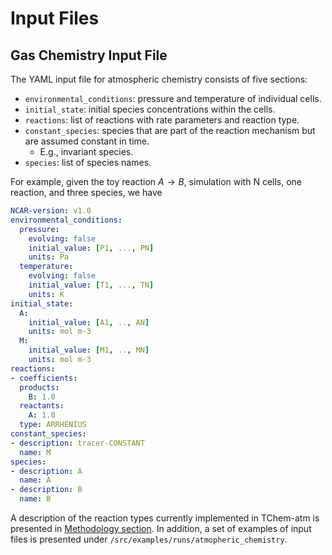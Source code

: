 # **Input Files**

## **Gas Chemistry Input File**

The YAML input file for atmospheric chemistry consists of five sections:

* `environmental_conditions`: pressure and temperature of individual cells.
* `initial_state`: initial species concentrations within the cells.
* `reactions`: list of reactions with rate parameters and reaction type.
* `constant_species`: species that are part of the reaction mechanism but are assumed constant in time.
    * E.g., invariant species.
* `species`: list of species names.

For example, given the toy reaction $A \rightarrow B$, simulation with N cells, one reaction, and three species, we have

```yaml
NCAR-version: v1.0
environmental_conditions:
  pressure:
    evolving: false
    initial_value: [P1, ..., PN]
    units: Pa
  temperature:
    evolving: false
    initial_value: [T1, ..., TN]
    units: K
initial_state:
  A:
    initial_value: [A1, .., AN]
    units: mol m-3
  M:
    initial_value: [M1, .., MN]
    units: mol m-3
reactions:
- coefficients:
  products:
    B: 1.0
  reactants:
    A: 1.0
  type: ARRHENIUS
constant_species:
- description: tracer-CONSTANT
  name: M
species:
- description: A
  name: A
- description: B
  name: B
```

A description of the reaction types currently implemented in TChem-atm is presented in [Methodology section](methodology.md). In addition, a set of examples of input files is presented under `/src/examples/runs/atmopheric_chemistry`.

<!-- Future work -->
<!-- ## Gas-Particle chemistry input file. -->

<!-- ## Initial condition input file for particles. -->
